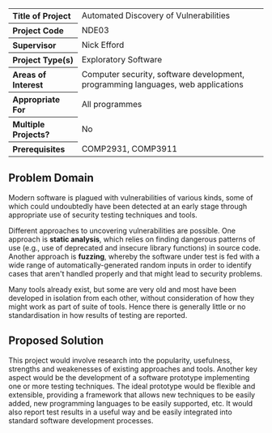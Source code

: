 <table>
<tr>
<th align="left">Title of Project</th>
<td>Automated Discovery of Vulnerabilities</td>
</tr>
<tr>
<th align="left">Project Code</th>
<td>NDE03</td>
</tr>
<tr>
<th align="left">Supervisor</th>
<td>Nick Efford</td>
</tr>
<tr>
<th align="left">Project Type(s)</th>
<td>Exploratory Software</td>
</tr>
<tr>
<th align="left">Areas of Interest</th>
<td>Computer security, software development, programming languages,
web applications</td>
</tr>
<tr>
<th align="left">Appropriate For</th>
<td>All programmes</td>
</tr>
<tr>
<th align="left">Multiple Projects?</th>
<td>No</td>
</tr>
<tr>
<th align="left">Prerequisites</th>
<td>COMP2931, COMP3911</td>
</tr>
</table>

## Problem Domain

Modern software is plagued with vulnerabilities of various kinds, some
of which could undoubtedly have been detected at an early stage through
appropriate use of security testing techniques and tools.

Different approaches to uncovering vulnerabilities are possible. One approach
is **static analysis**, which relies on finding dangerous patterns of use
(e.g., use of deprecated and insecure library functions) in source code.
Another approach is **fuzzing**, whereby the software under test is fed with
a wide range of automatically-generated random inputs in order to identify
cases that aren't handled properly and that might lead to security problems.

Many tools already exist, but some are very old and most have been developed
in isolation from each other, without consideration of how they might work
as part of suite of tools.  Hence there is generally little or no
standardisation in how results of testing are reported.

## Proposed Solution

This project would involve research into the popularity, usefulness,
strengths and weakenesses of existing approaches and tools.  Another key
aspect would be the development of a software prototype implementing one or
more testing techniques.  The ideal prototype would be flexible and
extensible, providing a framework that allows new techniques to be easily
added, new programming languages to be easily supported, etc.  It would also
report test results in a useful way and be easily integrated into standard
software development processes.
